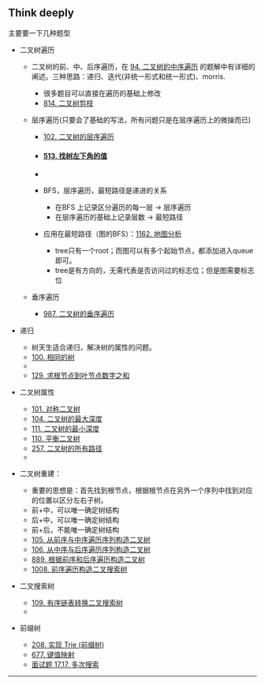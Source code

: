 ## Think deeply

主要要一下几种题型

- 二叉树遍历
  - 二叉树的前、中、后序遍历，在 [94. 二叉树的中序遍历](https://leetcode-cn.com/problems/binary-tree-inorder-traversal/) 的题解中有详细的阐述。三种思路：递归、迭代(非统一形式和统一形式)、morris.
  
    - 很多题目可以直接在遍历的基础上修改
    - [814. 二叉树剪枝](https://leetcode-cn.com/problems/binary-tree-pruning/)
  
  - 层序遍历(只要会了基础的写法，所有问题只是在层序遍历上的微操而已)
    - [102. 二叉树的层序遍历](https://leetcode-cn.com/problems/binary-tree-level-order-traversal/)
    
    - #### [513. 找树左下角的值](https://leetcode-cn.com/problems/find-bottom-left-tree-value/)
    
    - 
    
    - BFS，层序遍历，最短路径是递进的关系
      - 在BFS 上记录区分遍历的每一层 -> 层序遍历
      - 在层序遍历的基础上记录层数 -> 最短路径
      
    - 应用在最短路径（图的BFS）：[1162. 地图分析](https://leetcode-cn.com/problems/as-far-from-land-as-possible/)
      - tree只有一个root；而图可以有多个起始节点，都添加进入queue即可。
      - tree是有方向的，无需代表是否访问过的标志位；但是图需要标志位
      
    
  - 垂序遍历
  
    - [987. 二叉树的垂序遍历](https://leetcode-cn.com/problems/vertical-order-traversal-of-a-binary-tree/)
- 递归
  - 树天生适合递归，解决树的属性的问题。
  - [100. 相同的树](https://leetcode-cn.com/problems/same-tree/)
  - 
  - [129. 求根节点到叶节点数字之和](https://leetcode-cn.com/problems/sum-root-to-leaf-numbers/)
  
- 二叉树属性

  - [101. 对称二叉树](https://leetcode-cn.com/problems/symmetric-tree/)
  - [104. 二叉树的最大深度 ](https://leetcode-cn.com/problems/maximum-depth-of-binary-tree/) 
  - [111. 二叉树的最小深度](https://leetcode-cn.com/problems/minimum-depth-of-binary-tree/)
  - [110. 平衡二叉树](https://leetcode-cn.com/problems/balanced-binary-tree/)
  - [257. 二叉树的所有路径](https://leetcode-cn.com/problems/binary-tree-paths/)
  - 

- 二叉树重建：
  - 重要的思想是：首先找到根节点，根据根节点在另外一个序列中找到对应的位置以区分左右子树。
  - 前+中，可以唯一确定树结构
  - 后+中，可以唯一确定树结构
  - 前+后，不能唯一确定树结构
  - [105. 从前序与中序遍历序列构造二叉树](https://leetcode-cn.com/problems/construct-binary-tree-from-preorder-and-inorder-traversal/)
  - [106. 从中序与后序遍历序列构造二叉树](https://leetcode-cn.com/problems/construct-binary-tree-from-inorder-and-postorder-traversal/)
  - [889. 根据前序和后序遍历构造二叉树](https://leetcode-cn.com/problems/construct-binary-tree-from-preorder-and-postorder-traversal/)
  - [1008. 前序遍历构造二叉搜索树](https://leetcode-cn.com/problems/construct-binary-search-tree-from-preorder-traversal/)
- 二叉搜索树
  - [109. 有序链表转换二叉搜索树](https://leetcode-cn.com/problems/convert-sorted-list-to-binary-search-tree/)
  - 

- 前缀树
  - [208. 实现 Trie (前缀树)](https://leetcode-cn.com/problems/implement-trie-prefix-tree/)
  - [677. 键值映射](https://leetcode-cn.com/problems/map-sum-pairs/)
  - [面试题 17.17. 多次搜索](https://leetcode-cn.com/problems/multi-search-lcci/)

------

